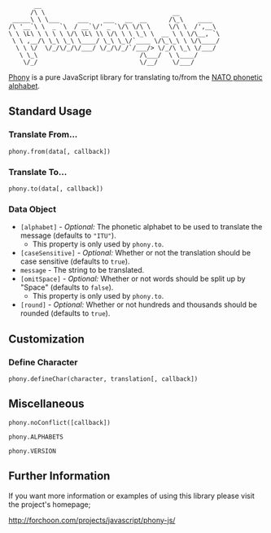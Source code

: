            __                                                 
          /\ \                                   __           
     _____\ \ \___     ___    ___   __  __      /\_\    ____  
    /\ '__`\ \  _ `\  / __`\/' _ `\/\ \/\ \     \/\ \  /',__\ 
    \ \ \L\ \ \ \ \ \/\ \L\ \\ \/\ \ \ \_\ \  __ \ \ \/\__, `\
     \ \ ,__/\ \_\ \_\ \____/ \_\ \_\/`____ \/\_\_\ \ \/\____/
      \ \ \/  \/_/\/_/\/___/ \/_/\/_/`/___/> \/_/\ \_\ \/___/ 
       \ \_\                            /\___/  \ \____/      
        \/_/                            \/__/    \/___/       

[Phony][] is a pure JavaScript library for translating to/from the [NATO
phonetic alphabet][].

## Standard Usage

### Translate From...

```
phony.from(data[, callback])
```

### Translate To...

```
phony.to(data[, callback])
```

### Data Object

* `[alphabet]` - *Optional:* The phonetic alphabet to be used to translate the
  message (defaults to `"ITU"`).
  * This property is only used by `phony.to`.
* `[caseSensitive]` - *Optional:* Whether or not the translation should be case
  sensitive (defaults to `true`).
* `message` - The string to be translated.
* `[omitSpace]` - *Optional:* Whether or not words should be split up by
  "Space" (defaults to `false`).
  * This property is only used by `phony.to`.
* `[round]` - *Optional:* Whether or not hundreds and thousands should be
  rounded (defaults to `true`).


## Customization

### Define Character

```
phony.defineChar(character, translation[, callback])
```

## Miscellaneous

```
phony.noConflict([callback])
```

```
phony.ALPHABETS
```

```
phony.VERSION
```

## Further Information

If you want more information or examples of using this library please visit the
project's homepage;

http://forchoon.com/projects/javascript/phony-js/

[phony]: http://forchoon.com/projects/javascript/phony-js/
[nato phonetic alphabet]: http://en.wikipedia.org/wiki/NATO_phonetic_alphabet